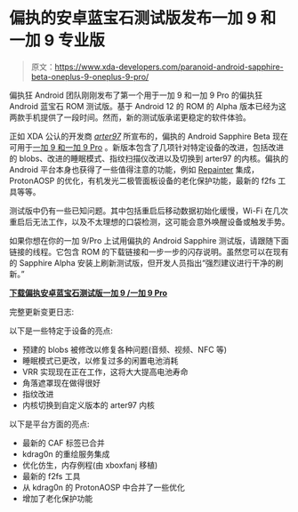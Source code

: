 # 偏执的安卓蓝宝石测试版发布一加 9 和一加 9 专业版

> 原文：<https://www.xda-developers.com/paranoid-android-sapphire-beta-oneplus-9-oneplus-9-pro/>

偏执狂 Android 团队刚刚发布了第一个用于一加 9 和一加 9 Pro 的偏执狂 Android 蓝宝石 ROM 测试版。基于 Android 12 的 ROM 的 Alpha 版本已经为这两款手机提供了一段时间。然而，新的测试版承诺更稳定的软件体验。

正如 XDA 公认的开发商 [*arter97*](https://forum.xda-developers.com/m/arter97.4898097/) 所宣布的，偏执的 Android Sapphire Beta 现在可用于[一加 9 和一加 9 Pro](https://www.xda-developers.com/oneplus-9/) 。新版本包含了几项针对特定设备的改进，包括改进的 blobs、改进的睡眠模式、指纹扫描仪改进以及切换到 arter97 的内核。偏执的 Android 平台本身也获得了一些值得注意的功能，例如 [Repainter](https://www.xda-developers.com/repainter-customizable-dynamic-material-you-theming-android-12-12l/) 集成，ProtonAOSP 的优化，有机发光二极管面板设备的老化保护功能，最新的 f2fs 工具等等。

测试版中仍有一些已知问题。其中包括重启后移动数据初始化缓慢，Wi-Fi 在几次重启后无法工作，以及不太理想的口袋检测，这可能会意外唤醒设备或触发手势。

如果你想在你的一加 9/Pro 上试用偏执的 Android Sapphire 测试版，请跟随下面链接的线程。它包含 ROM 的下载链接和一步一步的闪存说明。虽然您可以在现有的 Sapphire Alpha 安装上刷新测试版，但开发人员指出“强烈建议进行干净的刷新。”

**[下载偏执安卓蓝宝石测试版一加 9 /一加 9 Pro](https://forum.xda-developers.com/t/paranoid-android-sapphire-alpha-2-oneplus-9-pro.4371655/page-14#post-86579289)**

完整更新变更日志:

以下是一些特定于设备的亮点:

*   预建的 blobs 被修改以修复各种问题(音频、视频、NFC 等)
*   睡眠模式已更改，以修复过多的闲置电池消耗
*   VRR 实现现在正在工作，这将大大提高电池寿命
*   角落遮罩现在做得很好
*   指纹改进
*   内核切换到自定义版本的 arter97 内核

以下是平台方面的亮点:

*   最新的 CAF 标签已合并
*   kdrag0n 的重绘服务集成
*   优化仿生，内存例程(由 xboxfanj 移植)
*   最新的 f2fs 工具
*   从 kdrag0n 的 ProtonAOSP 中合并了一些优化
*   增加了老化保护功能